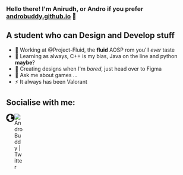 ### Hello there! I'm Anirudh, or Andro if you prefer [androbuddy.github.io][website] 👋

## A student who can Design and Develop stuff

- 🔭 Working at @Project-Fluid, the **fluid** AOSP rom you'll _ever_ taste
- 🌱 Learning as always, C++ is my bias, Java on the line and python **maybe**?
- 🥅 Creating designs when I'm _bored_, just head over to Figma
- 💬 Ask me about games ...
- ⚡ It always has been Valorant

## Socialise with me:

[<img align="left" alt="androbuddy.github.io" width="22px" src="https://raw.githubusercontent.com/iconic/open-iconic/master/svg/globe.svg" />][website]
[<img align="left" alt="AndroBuddy | Twitter" width="22px" src="https://cdn.jsdelivr.net/npm/simple-icons@v3/icons/twitter.svg" />][twitter]

[website]: https://androbuddy.github.io
[twitter]: https://twitter.com/androbuddy007